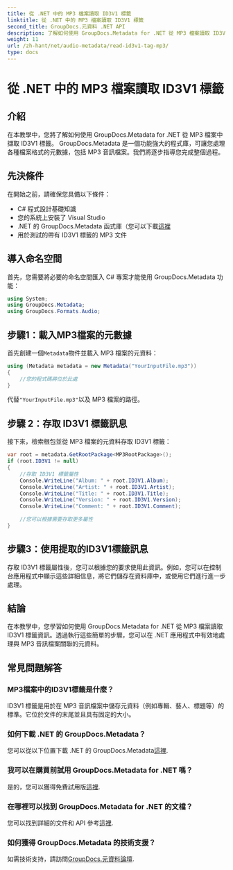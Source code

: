 ```yaml
---
title: 從 .NET 中的 MP3 檔案讀取 ID3V1 標籤
linktitle: 從 .NET 中的 MP3 檔案讀取 ID3V1 標籤
second_title: GroupDocs.元資料 .NET API
description: 了解如何使用 GroupDocs.Metadata for .NET 從 MP3 檔案讀取 ID3V1 標籤。帶有程式碼範例的分步教程。
weight: 11
url: /zh-hant/net/audio-metadata/read-id3v1-tag-mp3/
type: docs
---
```

# 從 .NET 中的 MP3 檔案讀取 ID3V1 標籤

## 介紹
在本教學中，您將了解如何使用 GroupDocs.Metadata for .NET 從 MP3 檔案中擷取 ID3V1 標籤。 GroupDocs.Metadata 是一個功能強大的程式庫，可讓您處理各種檔案格式的元數據，包括 MP3 音訊檔案。我們將逐步指導您完成整個過程。
## 先決條件
在開始之前，請確保您具備以下條件：
- C# 程式設計基礎知識
- 您的系統上安裝了 Visual Studio
-  .NET 的 GroupDocs.Metadata 函式庫（您可以下載[這裡](https://releases.groupdocs.com/metadata/net/）)
- 用於測試的帶有 ID3V1 標籤的 MP3 文件

## 導入命名空間
首先，您需要將必要的命名空間匯入 C# 專案才能使用 GroupDocs.Metadata 功能：
```csharp
using System;
using GroupDocs.Metadata;
using GroupDocs.Formats.Audio;
```
## 步驟1：載入MP3檔案的元數據
首先創建一個`Metadata`物件並載入 MP3 檔案的元資料：
```csharp
using (Metadata metadata = new Metadata("YourInputFile.mp3"))
{
    //您的程式碼將位於此處
}
```
代替`"YourInputFile.mp3"`以及 MP3 檔案的路徑。
## 步驟 2：存取 ID3V1 標籤訊息
接下來，檢索根包並從 MP3 檔案的元資料存取 ID3V1 標籤：
```csharp
var root = metadata.GetRootPackage<MP3RootPackage>();
if (root.ID3V1 != null)
{
    //存取 ID3V1 標籤屬性
    Console.WriteLine("Album: " + root.ID3V1.Album);
    Console.WriteLine("Artist: " + root.ID3V1.Artist);
    Console.WriteLine("Title: " + root.ID3V1.Title);
    Console.WriteLine("Version: " + root.ID3V1.Version);
    Console.WriteLine("Comment: " + root.ID3V1.Comment);
    
    //您可以根據需要存取更多屬性
}
```
## 步驟3：使用提取的ID3V1標籤訊息
存取 ID3V1 標籤屬性後，您可以根據您的要求使用此資訊。例如，您可以在控制台應用程式中顯示這些詳細信息，將它們儲存在資料庫中，或使用它們進行進一步處理。

## 結論
在本教學中，您學習如何使用 GroupDocs.Metadata for .NET 從 MP3 檔案讀取 ID3V1 標籤資訊。透過執行這些簡單的步驟，您可以在 .NET 應用程式中有效地處理與 MP3 音訊檔案關聯的元資料。

## 常見問題解答
### MP3檔案中的ID3V1標籤是什麼？
ID3V1 標籤是用於在 MP3 音訊檔案中儲存元資料（例如專輯、藝人、標題等）的標準。它位於文件的末尾並且具有固定的大小。
### 如何下載 .NET 的 GroupDocs.Metadata？
您可以從以下位置下載 .NET 的 GroupDocs.Metadata[這裡](https://releases.groupdocs.com/metadata/net/).
### 我可以在購買前試用 GroupDocs.Metadata for .NET 嗎？
是的，您可以獲得免費試用版[這裡](https://releases.groupdocs.com/).
### 在哪裡可以找到 GroupDocs.Metadata for .NET 的文檔？
您可以找到詳細的文件和 API 參考[這裡](https://tutorials.groupdocs.com/metadata/net/).
### 如何獲得 GroupDocs.Metadata 的技術支援？
如需技術支持，請訪問[GroupDocs.元資料論壇](https://forum.groupdocs.com/c/metadata/14).